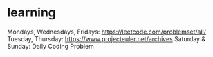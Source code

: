 # learning
Mondays, Wednesdays, Fridays: https://leetcode.com/problemset/all/
Tuesday, Thursday: https://www.projecteuler.net/archives
Saturday & Sunday: Daily Coding Problem
